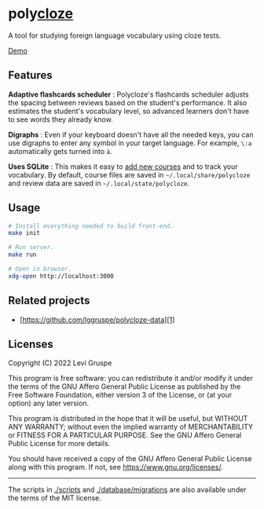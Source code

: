 # poly<u>cloze</u>

A tool for studying foreign language vocabulary using cloze tests.

[Demo](https://polycloze-demo.herokuapp.com/)

## Features

**Adaptive flashcards scheduler**
:	Polycloze's flashcards scheduler adjusts the spacing between reviews based on the student's performance.
It also estimates the student's vocabulary level, so advanced learners don't have to see words they already know.

**Digraphs**
: Even if your keyboard doesn't have all the needed keys, you can use digraphs to enter any symbol in your target language.
For example, `\:a` automatically gets turned into `ä`.

**Uses SQLite**
: This makes it easy to [add new courses][1] and to track your vocabulary.
By default, course files are saved in `~/.local/share/polycloze` and review data are saved in `~/.local/state/polycloze`.

## Usage

```bash
# Install everything needed to build front-end.
make init

# Run server.
make run

# Open in browser.
xdg-open http://localhost:3000
```

## Related projects

- [https://github.com/lggruspe/polycloze-data][1]

## Licenses

Copyright (C) 2022 Levi Gruspe

This program is free software: you can redistribute it and/or modify
it under the terms of the GNU Affero General Public License as published by
the Free Software Foundation, either version 3 of the License, or
(at your option) any later version.

This program is distributed in the hope that it will be useful,
but WITHOUT ANY WARRANTY; without even the implied warranty of
MERCHANTABILITY or FITNESS FOR A PARTICULAR PURPOSE.  See the
GNU Affero General Public License for more details.

You should have received a copy of the GNU Affero General Public License
along with this program.  If not, see <https://www.gnu.org/licenses/>.

---

The scripts in [./scripts](./scripts) and
[./database/migrations](./database/migrations) are also available under the
terms of the MIT license.


[1]: https://github.com/lggruspe/polycloze-data
